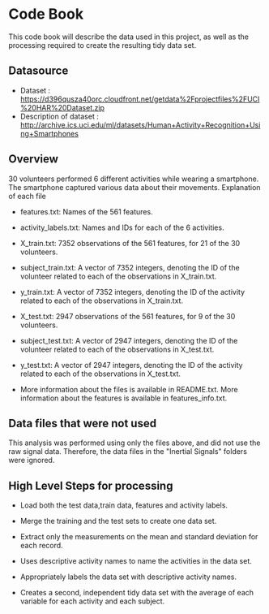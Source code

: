 
# Code Book

This code book will describe the data used in this project, as well as the processing required to create the resulting tidy data set.

## Datasource

- Dataset : https://d396qusza40orc.cloudfront.net/getdata%2Fprojectfiles%2FUCI%20HAR%20Dataset.zip
- Description of dataset : http://archive.ics.uci.edu/ml/datasets/Human+Activity+Recognition+Using+Smartphones

## Overview

30 volunteers performed 6 different activities while wearing a smartphone. The smartphone captured various data about their movements.
Explanation of each file

- features.txt: Names of the 561 features.

- activity_labels.txt: Names and IDs for each of the 6 activities.

- X_train.txt: 7352 observations of the 561 features, for 21 of the 30 volunteers.

- subject_train.txt: A vector of 7352 integers, denoting the ID of the volunteer related to each of the observations in X_train.txt.

- y_train.txt: A vector of 7352 integers, denoting the ID of the activity related to each of the observations in X_train.txt.

- X_test.txt: 2947 observations of the 561 features, for 9 of the 30 volunteers.

- subject_test.txt: A vector of 2947 integers, denoting the ID of the volunteer related to each of the observations in X_test.txt.

- y_test.txt: A vector of 2947 integers, denoting the ID of the activity related to each of the observations in X_test.txt.

- More information about the files is available in README.txt. More information about the features is available in features_info.txt.

## Data files that were not used

This analysis was performed using only the files above, and did not use the raw signal data. Therefore, the data files in the "Inertial Signals" folders were ignored.

## High Level Steps for processing

- Load both the test data,train data, features and activity labels.

- Merge the training and the test sets to create one data set.

- Extract only the measurements on the mean and standard deviation for each record.

- Uses descriptive activity names to name the activities in the data set.

- Appropriately labels the data set with descriptive activity names.

- Creates a second, independent tidy data set with the average of each variable for each activity and each subject.

